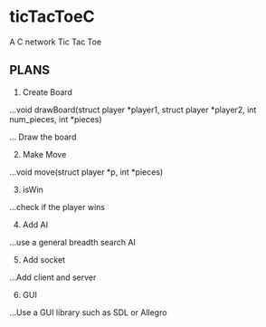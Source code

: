 # ticTacToeC
A C network Tic Tac Toe 

## PLANS
1. Create Board

  ...void drawBoard(struct player *player1, struct player *player2, int num_pieces, int *pieces)
  
  ... Draw the board
  
2. Make Move

  ...void move(struct player *p, int *pieces)
  
3. isWin
  
  ...check if the player wins
  
4. Add AI
  
  ...use a general breadth search AI
  
5. Add socket
  
  ...Add client and server
  
6. GUI
  
  ...Use a GUI library such as SDL or Allegro
